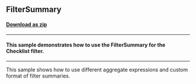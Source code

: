 ## FilterSummary
#### [Download as zip](https://grapecity.github.io/DownGit/#/home?url=https://github.com/GrapeCity/ComponentOne-WPF-Samples/tree/master/NET_462/DataFilter/CS/FilterSummary)
____
#### This sample demonstrates how to use the FilterSummary for the Checklist filter. 
____
This sample shows how to use different aggregate expressions and custom format of filter summaries.

